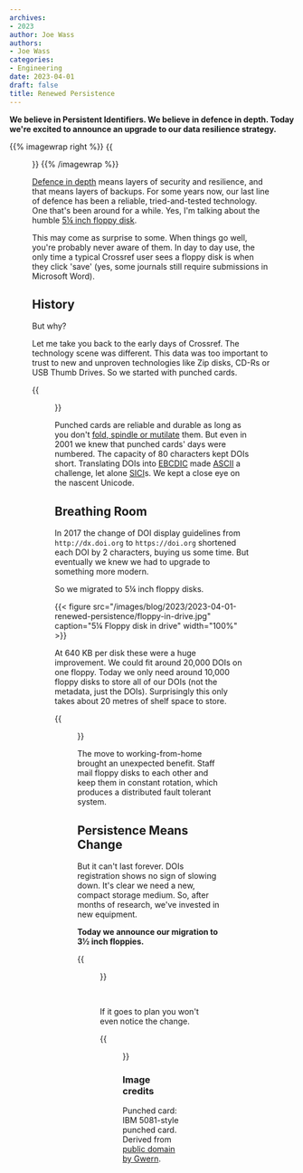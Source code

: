 ```yaml
---
archives:
- 2023
author: Joe Wass
authors:
- Joe Wass
categories:
- Engineering
date: 2023-04-01
draft: false
title: Renewed Persistence
---
```


**We believe in Persistent Identifiers. We believe in defence in depth. Today we're excited to announce an upgrade to our data resilience strategy.**


{{% imagewrap right %}}
{{<figure src="/images/blog/2023/2023-04-01-renewed-persistence/single-floppy-small.jpg" width="200px" alt="5¼ inch floppy disk with Crossref logo" >}}
 {{% /imagewrap %}}  

[Defence in depth](https://en.wikipedia.org/wiki/Defense_in_depth_(computing)) means layers of security and resilience, and that means layers of backups. For some years now, our last line of defence has been a reliable, tried-and-tested technology. One that's been around for a while. Yes, I'm talking about the humble [5¼ inch floppy disk](https://en.wikipedia.org/wiki/Floppy_disk#8-inch_and_5%C2%BC-inch_disks). 

This may come as surprise to some. When things go well, you're probably never aware of them. In day to day use, the only time a typical Crossref user sees a floppy disk is when they click 'save' (yes, some journals still require submissions in Microsoft Word).

## History

But why? 

Let me take you back to the early days of Crossref. The technology scene was different. This data was too important to trust to new and unproven technologies like Zip disks, CD-Rs or USB Thumb Drives. So we started with punched cards.

{{<figure src="/images/blog/2023/2023-04-01-renewed-persistence/punched-card.jpg" width="100%" caption="IBM 5081-style punched card." >}}

Punched cards are reliable and durable as long as you don't [fold, spindle or mutilate](https://en.wikipedia.org/wiki/Punched_card#Do_Not_Fold,_Spindle_or_Mutilate) them. But even in 2001 we knew that punched cards' days were numbered. The capacity of 80 characters kept DOIs short. Translating DOIs into [EBCDIC](https://en.wikipedia.org/wiki/EBCDIC) made [ASCII](https://en.wikipedia.org/wiki/ASCII) a challenge, let alone [SICI](https://en.wikipedia.org/wiki/Serial_Item_and_Contribution_Identifier)s. We kept a close eye on the nascent Unicode.

## Breathing Room

In 2017 the change of DOI display guidelines from `http://dx.doi.org` to `https://doi.org` shortened each DOI by 2 characters, buying us some time. But eventually we knew we had to upgrade to something more modern. 

So we migrated to 5¼ inch floppy disks. 

{{< figure src="/images/blog/2023/2023-04-01-renewed-persistence/floppy-in-drive.jpg" caption="5¼ Floppy disk in drive" width="100%" >}}

At 640 KB per disk these were a huge improvement. We could fit around 20,000 DOIs on one floppy. Today we only need around 10,000 floppy disks to store all of our DOIs (not the metadata, just the DOIs). Surprisingly this only takes about 20 metres of shelf space to store.

{{<figure src="/images/blog/2023/2023-04-01-renewed-persistence/desktop.jpg" width="100%" alt="laptop computer connected to floppy disk drive, pile of disks next to it" caption="Typical work from home setup. Getting ready to backup some DOIs!">}}

The move to working-from-home brought an unexpected benefit. Staff mail floppy disks to each other and keep them in constant rotation, which produces a distributed fault tolerant system. 

## Persistence Means Change

But it can't last forever. DOIs registration shows no sign of slowing down. It's clear we need a new, compact storage medium. So, after months of research, we've invested in new equipment. 

**Today we announce our migration to 3½ inch floppies.**

{{<figure src="/images/blog/2023/2023-04-01-renewed-persistence/new-equipment.jpg" alt="dual format floppy disk drive, with 5¼ inch and 3½ inch floppy disks" width="100%" >}} 

<br>

If it goes to plan you won't even notice the change.

{{<figure src="/images/blog/2023/2023-04-01-renewed-persistence/old-new.jpg" alt="two stacks of disks" width="100%" >}}


### Image credits

Punched card: IBM 5081-style punched card. Derived from [public domain by Gwern](https://en.wikipedia.org/wiki/File:Blue-punch-card-front-horiz_top-char-contrast-stretched.png).
